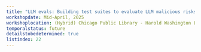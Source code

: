 ```yaml
---
title: "LLM evals: Building test suites to evaluate LLM malicious risks and capabilities"
workshopdate: Mid-April, 2025
workshoplocation: (Hybrid) Chicago Public Library - Harold Washington Library Center, 400 S State St, Chicago, IL 60605. For remote see description.
temporalstatus: future
detailstobedetermined: true
listindex: 22
---
```


